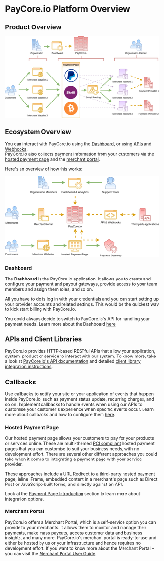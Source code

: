 # PayCore.io Platform Overview

## Product Overview

![](images/paycore-overview.png)

## Ecosystem Overview

You can interact with PayCore.io using the  [Dashboard](#dashboard), or using  [APIs](#api)  and  [Webhooks](#webhooks).  
PayCore.io also collects payment information from your customers via the  [hosted payment page](#hosted-payment-page)  and the  [merchant portal](#merchant-portal).

Here's an overview of how this works:

![](images/accessing-paycore.png)

### Dashboard

The **Dashboard** is the PayCore.io application. It allows you to create and configure your payment and payout gateways, provide access to your team members and assign them roles, and so on. 

All you have to do is log in with your credentials and you can start setting up your provider accounts and related settings. This would be the quickest way to kick start billing with PayCore.io. 

You could always decide to switch to PayCore.io's API for handling your payment needs. Learn more about the Dashboard [here](/products/dashboard/)

## APIs and Client Libraries

PayCore.io provides HTTP-based RESTful APIs that allow your application, system, product or service to interact with our system.
 To know more, take a look at [PayCore.io's API documentation](/integration/api-references/) and detailed [client library integration instructions](/integration/).

## Callbacks

Use callbacks to notify your site or your application of events that happen inside PayCore.io, such as payment status update, recurring charges, and so on. Implement callbacks to handle events when using our APIs to customise your customer's experience when specific events occur. Learn more about callbacks and how to configure them [here](/integration/callbacks/).

### Hosted Payment Page

Our hosted payment page allows your customers to pay for your products or services online. These are multi-themed [PCI compliant](/integration/pci-dss-overview/) hosted payment pages that you can customise to suit your business needs, with no development effort. There are several other different approaches you could take when it comes to integrating a payment page with your service provider. 

These approaches include a URL Redirect to a third-party hosted payment page, inline iFrame, embedded content in a merchant's page such as Direct Post or JavaScript-built forms, and directly against an API.

Look at the [Payment Page Introduction](/products/hpp/) section to learn more about integration options.

### Merchant Portal

PayCore.io offers a Merchant Portal, which is a self-service option you can provide to your merchants. It allows them to monitor and manage their payments, make mass payouts, access customer data and business insights, and many more. PayCore.io's merchant portal is ready-to-use and either be hosted by us or your infrastructure and hence requires no development effort. If you want to know more about the Merchant Portal – you can visit the  [Merchant Portal User Guide](/products/merchant-portal/).
